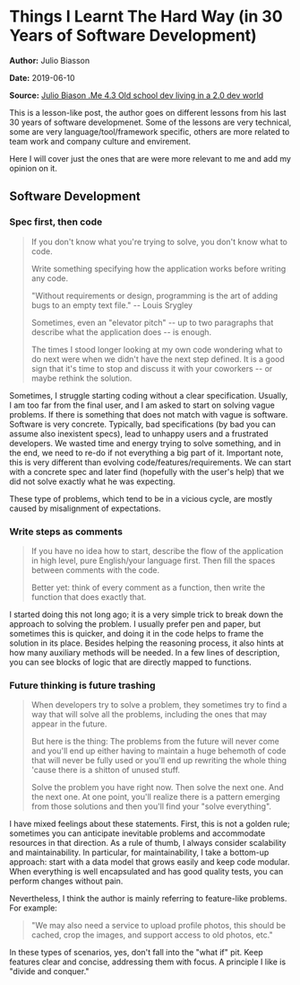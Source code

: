 # Things I Learnt The Hard Way (in 30 Years of Software Development)

**Author:** Julio Biasson

**Date:** 2019-06-10

**Source:** [Julio Biason .Me 4.3 Old school dev living in a 2.0 dev world](https://blog.juliobiason.me/thoughts/things-i-learnt-the-hard-way/)

This is a lesson-like post, the author goes on different lessons from his last 30 years of software developmenet. Some of the lessons are very technical, some are very language/tool/framework specific, others are more related to team work and company culture and envirement.

Here I will cover just the ones that are were more relevant to me and add my opinion on it.

## Software Development

### Spec first, then code

>If you don't know what you're trying to solve, you don't know what to code.
>
>Write something specifying how the application works before writing any code.
>
>"Without requirements or design, programming is the art of adding bugs to an empty text file." -- Louis Srygley
>
>Sometimes, even an "elevator pitch" -- up to two paragraphs that describe what the application does -- is enough.
>
>The times I stood longer looking at my own code wondering what to do next were when we didn't have the next step defined. It is a good sign that it's time to stop and discuss it with your coworkers -- or maybe rethink the solution.

Sometimes, I struggle starting coding without a clear specification. Usually, I am too far from the final user, and I am asked to start on solving vague problems. If there is something that does not match with vague is software. Software is very concrete. Typically, bad specifications (by bad you can assume also inexistent specs), lead to unhappy users and a frustrated developers. We wasted time and energy trying to solve something, and in the end, we need to re-do if not everything a big part of it. Important note, this is very different than evolving code/features/requirements. We can start with a concrete spec and later find (hopefully with the user's help) that we did not solve exactly what he was expecting. 

These type of problems, which tend to be in a vicious cycle, are mostly caused by misalignment of expectations.

### Write steps as comments

> If you have no idea how to start, describe the flow of the application in high level, pure English/your language first. Then fill the spaces between comments with the code.
>
> Better yet: think of every comment as a function, then write the function that does exactly that.

I started doing this not long ago; it is a very simple trick to break down the approach to solving the problem. I usually prefer pen and paper, but sometimes this is quicker, and doing it in the code helps to frame the solution in its place. Besides helping the reasoning process, it also hints at how many auxiliary methods will be needed. In a few lines of description, you can see blocks of logic that are directly mapped to functions.


### Future thinking is future trashing

> When developers try to solve a problem, they sometimes try to find a way that will solve all the problems, including the ones that may appear in the future.
>
> But here is the thing: The problems from the future will never come and you'll end up either having to maintain a huge behemoth of code that will never be fully used or you'll end up rewriting the whole thing 'cause there is a shitton of unused stuff.
>
> Solve the problem you have right now. Then solve the next one. And the next one. At one point, you'll realize there is a pattern emerging from those solutions and then you'll find your "solve everything".

I have mixed feelings about these statements. First, this is not a golden rule; sometimes you can anticipate inevitable problems and accommodate resources in that direction. As a rule of thumb, I always consider scalability and maintainability. In particular, for maintainability, I take a bottom-up approach: start with a data model that grows easily and keep code modular. When everything is well encapsulated and has good quality tests, you can perform changes without pain.

Nevertheless, I think the author is mainly referring to feature-like problems. For example:
> "We may also need a service to upload profile photos, this should be cached, crop the images, and support access to old photos, etc."

In these types of scenarios, yes, don't fall into the "what if" pit. Keep features clear and concise, addressing them with focus. A principle I like is "divide and conquer."
